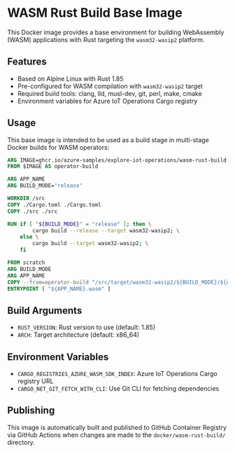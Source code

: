 # WASM Rust Build Base Image

This Docker image provides a base environment for building WebAssembly (WASM) applications with Rust targeting the `wasm32-wasip2` platform.

## Features

- Based on Alpine Linux with Rust 1.85
- Pre-configured for WASM compilation with `wasm32-wasip2` target
- Required build tools: clang, lld, musl-dev, git, perl, make, cmake
- Environment variables for Azure IoT Operations Cargo registry

## Usage

This base image is intended to be used as a build stage in multi-stage Docker builds for WASM operators:

```dockerfile
ARG IMAGE=ghcr.io/azure-samples/explore-iot-operations/wasm-rust-build:latest
FROM $IMAGE AS operator-build

ARG APP_NAME
ARG BUILD_MODE="release"

WORKDIR /src
COPY ./Cargo.toml ./Cargo.toml
COPY ./src ./src

RUN if [ "${BUILD_MODE}" = "release" ]; then \
        cargo build --release --target wasm32-wasip2; \
    else \
        cargo build --target wasm32-wasip2; \
    fi

FROM scratch
ARG BUILD_MODE
ARG APP_NAME
COPY --from=operator-build "/src/target/wasm32-wasip2/${BUILD_MODE}/${APP_NAME}.wasm" "${APP_NAME}.wasm"
ENTRYPOINT [ "${APP_NAME}.wasm" ]
```

## Build Arguments

- `RUST_VERSION`: Rust version to use (default: 1.85)
- `ARCH`: Target architecture (default: x86_64)

## Environment Variables

- `CARGO_REGISTRIES_AZURE_WASM_SDK_INDEX`: Azure IoT Operations Cargo registry URL
- `CARGO_NET_GIT_FETCH_WITH_CLI`: Use Git CLI for fetching dependencies

## Publishing

This image is automatically built and published to GitHub Container Registry via GitHub Actions when changes are made to the `docker/wasm-rust-build/` directory.
